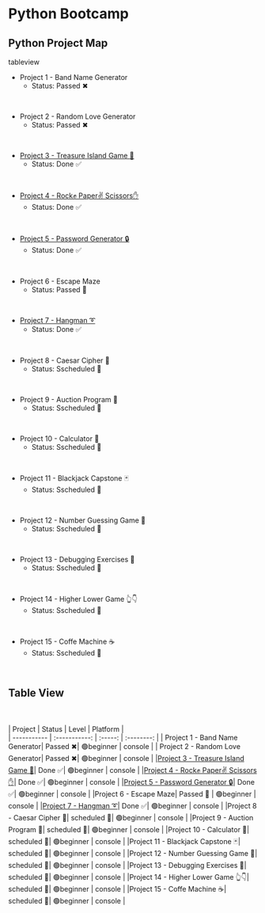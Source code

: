# Python Bootcamp 
## Python Project Map

<a>tableview</a>


- Project 1 - Band Name Generator
    - Status: Passed ✖
</br>

- Project 2 - Random Love Generator
    - Status: Passed ✖
</br>

- [Project 3 - Treasure Island Game 💎](./Projects/P3%20-%20Treasure%20Island%20Game/README.md)
    - Status: Done ✅
</br>

- [Project 4 - Rock✊ Paper✌ Scissors✋](./Projects/P4%20-%20Rock%20Paper%20Scissors/README.md)
    - Status: Done ✅
</br>

- [Project 5 - Password Generator 🔒](./P5%20-%20Password%20Generator/README.md)
    - Status: Done ✅
</br>

- Project 6 - Escape Maze
    - Status: Passed 🚧
</br>

- [Project 7 - Hangman ➰](./P7%20-%20Hangman/README.md)
    - Status: Done ✅
</br>

- Project 8 - Caesar Cipher 🔐
    - Status: Sscheduled 📆
</br>

- Project 9 - Auction Program 💎
    - Status: Sscheduled 📆
</br>

- Project 10 - Calculator 🧮
    - Status: Sscheduled 📆
</br>

- Project 11 - Blackjack Capstone 🃏
    - Status: Sscheduled 📆
</br>

- Project 12 - Number Guessing Game 🤔
    - Status: Sscheduled 📆
</br>

- Project 13 - Debugging Exercises 🐛
    - Status: Sscheduled 📆
</br>

- Project 14 - Higher Lower Game 👆👇
    - Status: Sscheduled 📆
</br>

- Project 15 - Coffe Machine ☕
    - Status: Sscheduled 📆
</br>


## Table View
</br></br>
| Project      | Status | Level | Platform |  
| ----------- | :-----------: | :-----: | :--------: |
| Project 1 - Band Name Generator| Passed ✖| 🟢beginner | console | 
| Project 2 - Random Love Generator| Passed ✖| 🟢beginner | console | 
|[Project 3 - Treasure Island Game 💎](./Projects/P3%20-%20Treasure%20Island%20Game/README.md)| Done ✅| 🟢beginner | console |
|[Project 4 - Rock✊ Paper✌ Scissors✋](./Projects/P4%20-%20Rock%20Paper%20Scissors/README.md)| Done ✅| 🟢beginner | console | 
|[Project 5 - Password Generator 🔒](./P5%20-%20Password%20Generator/README.md)| Done ✅| 🟢beginner | console | 
|Project 6 - Escape Maze| Passed 🚧 | 🟢beginner | console | 
|[Project 7 - Hangman ➰](./P7%20-%20Hangman/README.md)| Done ✅| 🟢beginner | console | 
|Project 8 - Caesar Cipher 🔐| scheduled 📆| 🟢beginner | console | 
|Project 9 - Auction Program 💎| scheduled 📆| 🟢beginner | console | 
|Project 10 - Calculator 🧮| scheduled 📆| 🟢beginner | console | 
|Project 11 - Blackjack Capstone 🃏| scheduled 📆| 🟢beginner | console | 
|Project 12 - Number Guessing Game 🤔| scheduled 📆| 🟢beginner | console | 
|Project 13 - Debugging Exercises 🐛| scheduled 📆| 🟢beginner | console | 
|Project 14 - Higher Lower Game 👆👇| scheduled 📆| 🟢beginner | console | 
|Project 15 - Coffe Machine ☕| scheduled 📆| 🟢beginner | console | 

<!--

OTHER PROJECT IDEAS

Real Time Model Training and Face Recognition
Music Player
Search Application

GUI Email Sender
Student Management System
Chatbot
MovieDescription
Talking Dictionary
Restaurant Management System with sending email
Professional Login and Registration form
On Screen Keyboard
Pygame - Typing Master
Story Generator
Discord Bot
Twitter bot
Binary Search

Command-Line Project Ideas
	Contact Book 03:28
	Site Connectivity Checker 03:47
	Bulk File Rename Tool 02:05
	Directory Tree Generator 03:00

Web Project Ideas
	Content Aggregator 03:57
	Regex Query Tool 03:11
	URL Shortener 03:09
	Post-It Note App 03:12
	Quiz Application 02:34

GUI Project Ideas
	Audio Player 04:41
	Alarm Tool 03:44
	File Manager 04:04
	Expense Tracker 03:05


minesweeper
sudoku solver 
Photo Manipulation in Python
Markov Chain Text Composer

Turtle Module
Turtle Race
Snake Game
Online Chess Game
Tower Defense Game


-Machine Learning Projects
    - [ ]  Project 1 - Handwritten digits recognition - PC App/Web App Development using
    tkinter and flask.
    - [ ]  Project 2 - Face Recognition using support vector machine and principal component analysis.
    - [ ]  Project 3 - Predicting the risk of having heart disease using linear regression.
    - [ ]  Project 4 - Brain Tumor Detection using color segmentation with KMeans Clustering.
    - [ ]  Project 5 - Vehicle detection and counting using cascade classifiers

Deeplearning Projects
    - [ ]  Project - 1 Handwritten Digit Recognition (Web App Development Using Flask with feed forward neural networks
    - [ ]  Project - 2 Introduction to Convolution Neural Networks and Face Mask Detection
    with Convolutional Neural Network
    - [ ]  Project - 3 Covid-19 Positive and Negative Detection Web Application With X-Ray Images Using Convolutional Neural Networks
    - [ ]  Project - 4 Custom Object Detection Using Tensorflow Object Detection API
DJANGO
    Minor
    - [ ]  To-do App
    - [ ]  Crud App
    Major
    - [ ]  Covid-19 Live Web App
    - [ ]  Pizza Delivery Managment System
    - [ ]  Train Ticket Managment System
    - [ ]  Fast Food Store
-->
